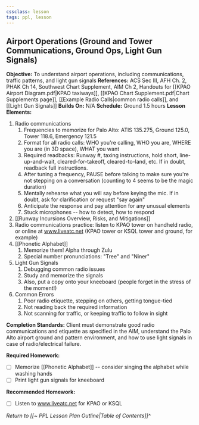 ```yaml
---
cssclass: lesson
tags: ppl, lesson
---
```

## Airport Operations (Ground and Tower Communications, Ground Ops, Light Gun Signals)

**Objective:** To understand airport operations, including communications, traffic patterns, and light gun signals
**References:** ACS Sec III, AFH Ch. 2, PHAK Ch 14, Southwest Chart Supplement, AIM Ch 2, Handouts for [[KPAO Airport Diagram.pdf|KPAO taxiways]], [[KPAO Chart Supplement.pdf|Chart Supplements page]], [[Example Radio Calls|common radio calls]], and [[Light Gun Signals]]
**Builds On:** N/A
**Schedule:** Ground 1.5 hours
**Lesson Elements:**
1. Radio communications
	1. Frequencies to memorize for Palo Alto: ATIS 135.275, Ground 125.0, Tower 118.6, Emergency 121.5
	2. Format for all radio calls: WHO you're calling, WHO you are, WHERE you are (in 3D space), WHAT you want
	3. Required readbacks: Runway #, taxing instructions, hold short, line-up-and-wait, cleared-for-takeoff, cleared-to-land, etc. If in doubt, readback full instructions.
	4. After tuning a frequency, PAUSE before talking to make sure you're not stepping on a conversation (counting to 4 seems to be the magic duration)
	5. Mentally rehearse what you will say before keying the mic. If in doubt, ask for clarification or request "say again"
	6. Anticipate the response and pay attention for any unusual elements
	7. Stuck microphones -- how to detect, how to respond
2. [[Runway Incursions Overview, Risks, and Mitigations]]
3. Radio communications practice: listen to KPAO tower on handheld radio, or online at www.liveatc.net (KPAO tower or KSQL tower and ground, for example)
4. [[Phonetic Alphabet]]
	1. Memorize them! Alpha through Zulu
	2. Special number pronunciations: "Tree" and "Niner"
5. Light Gun Signals
	1. Debugging common radio issues
	2. Study and memorize the signals
	3. Also, put a copy onto your kneeboard (people forget in the stress of the moment!)
6. Common Errors
	1. Poor radio etiquette, stepping on others, getting tongue-tied
	2. Not reading back the required information
	3. Not scanning for traffic, or keeping traffic to follow in sight

**Completion Standards:** Client must demonstrate good radio communications and etiquette as specified in the AIM, understand the Palo Alto airport ground and pattern environment, and how to use light signals in case of radio/electrical failure.

**Required Homework:** 
- [ ] Memorize [[Phonetic Alphabet]] -- consider singing the alphabet while washing hands
- [ ] Print light gun signals for kneeboard

**Recommended Homework:** 
- [ ] Listen to www.liveatc.net for KPAO or KSQL


*Return to [[~ PPL Lesson Plan Outline|Table of Contents]]^*